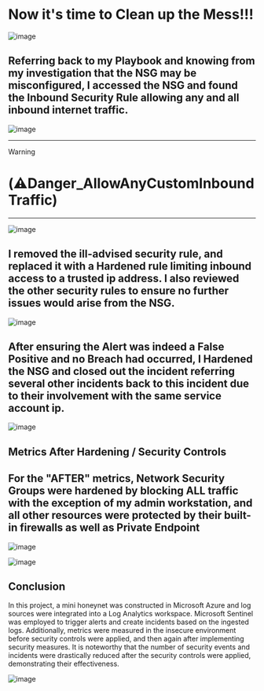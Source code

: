 # Now it's time to Clean up the Mess!!!
![image](https://github.com/user-attachments/assets/3be54560-4314-45df-bfa7-d3cd0dc72e55)
## Referring back to my Playbook and knowing from my investigation that the NSG may be misconfigured, I accessed the NSG and found the Inbound Security Rule allowing any and all inbound internet traffic. 
![image](https://github.com/user-attachments/assets/4d031cdc-024e-47c0-8a1c-8b457e96ea9e)
****
> [!WARNING]  
> # (⚠️Danger_AllowAnyCustomInboundTraffic) 
****
![image](https://github.com/user-attachments/assets/6f01a5f8-2f33-4b45-a166-f5ff9cada94e)
## I removed the ill-advised security rule, and replaced it with a Hardened rule limiting inbound access to a trusted ip address. I also reviewed the other security rules to ensure no further issues would arise from the NSG.  
![image](https://github.com/user-attachments/assets/be3d8c20-7e3b-4ba8-ad8e-d443a6b15e69)
## After ensuring the Alert was indeed a False Positive and no Breach had occurred, I Hardened the NSG and closed out the incident referring several other incidents back to this incident due to their involvement with the same service account ip.
![image](https://github.com/user-attachments/assets/276f66e9-b122-4cb0-9620-cddfd81cad1b)



## Metrics After Hardening / Security Controls
## For the "AFTER" metrics, Network Security Groups were hardened by blocking ALL traffic with the exception of my admin workstation, and all other resources were protected by their built-in firewalls as well as Private Endpoint
![image](https://github.com/user-attachments/assets/e85907eb-3bd5-4f75-8dbf-bc6ad326868e)

![image](https://github.com/user-attachments/assets/b2aacb16-ffaa-44ee-b371-8903aa8f4b62)

## Conclusion

In this project, a mini honeynet was constructed in Microsoft Azure and log sources were integrated into a Log Analytics workspace. Microsoft Sentinel was employed to trigger alerts and create incidents based on the ingested logs. Additionally, metrics were measured in the insecure environment before security controls were applied, and then again after implementing security measures. It is noteworthy that the number of security events and incidents were drastically reduced after the security controls were applied, demonstrating their effectiveness.


![image](https://github.com/user-attachments/assets/c47cdf46-f66f-42a8-b583-34ca0ac18816)
